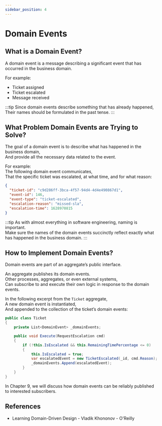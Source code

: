 ```yaml
---
sidebar_position: 4
---
```


# Domain Events

## What is a Domain Event?

A domain event is a message describing a significant event that has occurred in the business domain.

For example:

- Ticket assigned
- Ticket escalated
- Message received

:::tip
Since domain events describe something that has already happened,  
Their names should be formulated in the past tense.
:::

## What Problem Domain Events are Trying to Solve?

The goal of a domain event is to describe what has happened in the business domain,  
And provide all the necessary data related to the event.

For example:  
The following domain event communicates,  
That the specific ticket was escalated, at what time, and for what reason:

```json
{
  "ticket-id": "c9d286ff-3bca-4f57-94d4-4d4e490867d1",
  "event-id": 146,
  "event-type": "ticket-escalated",
  "escalation-reason": "missed-sla",
  "escalation-time": 1628970815
}
```

:::tip
As with almost everything in software engineering, naming is important.  
Make sure the names of the domain events succinctly reflect exactly what has happened in the business domain.
:::

## How to Implement Domain Events?

Domain events are part of an aggregate’s public interface.

An aggregate publishes its domain events.  
Other processes, aggregates, or even external systems,  
Can subscribe to and execute their own logic in response to the domain events.

In the following excerpt from the `Ticket` aggregate,  
A new domain event is instantiated,  
And appended to the collection of the ticket’s domain events:

```cs
public class Ticket
{
    private List<DomainEvent> _domainEvents;

    public void Execute(RequestEscalation cmd)
    {
        if (!this.IsEscalated && this.RemainingTimePercentage <= 0)
        {
            this.IsEscalated = true;
            var escalatedEvent = new TicketEscalated(_id, cmd.Reason);
            _domainEvents.Append(escalatedEvent);
        }
    }
}
```

In Chapter 9, we will discuss how domain events can be reliably published to interested subscribers.

## References

- Learning Domain-Driven Design - Vladik Khononov - O'Reilly

